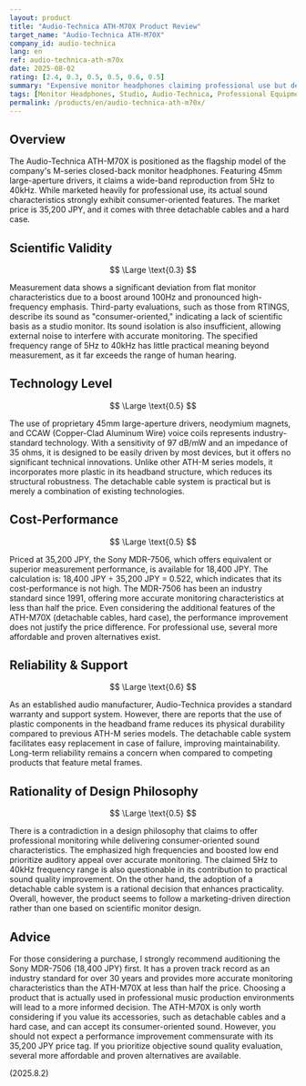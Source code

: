 ```yaml
---
layout: product
title: "Audio-Technica ATH-M70X Product Review"
target_name: "Audio-Technica ATH-M70X"
company_id: audio-technica
lang: en
ref: audio-technica-ath-m70x
date: 2025-08-02
rating: [2.4, 0.3, 0.5, 0.5, 0.6, 0.5]
summary: "Expensive monitor headphones claiming professional use but delivering consumer-oriented sound. Equivalent performance is available for about half the price."
tags: [Monitor Headphones, Studio, Audio-Technica, Professional Equipment]
permalink: /products/en/audio-technica-ath-m70x/
---
```


## Overview

The Audio-Technica ATH-M70X is positioned as the flagship model of the company's M-series closed-back monitor headphones. Featuring 45mm large-aperture drivers, it claims a wide-band reproduction from 5Hz to 40kHz. While marketed heavily for professional use, its actual sound characteristics strongly exhibit consumer-oriented features. The market price is 35,200 JPY, and it comes with three detachable cables and a hard case.

## Scientific Validity

$$ \Large \text{0.3} $$

Measurement data shows a significant deviation from flat monitor characteristics due to a boost around 100Hz and pronounced high-frequency emphasis. Third-party evaluations, such as those from RTINGS, describe its sound as "consumer-oriented," indicating a lack of scientific basis as a studio monitor. Its sound isolation is also insufficient, allowing external noise to interfere with accurate monitoring. The specified frequency range of 5Hz to 40kHz has little practical meaning beyond measurement, as it far exceeds the range of human hearing.

## Technology Level

$$ \Large \text{0.5} $$

The use of proprietary 45mm large-aperture drivers, neodymium magnets, and CCAW (Copper-Clad Aluminum Wire) voice coils represents industry-standard technology. With a sensitivity of 97 dB/mW and an impedance of 35 ohms, it is designed to be easily driven by most devices, but it offers no significant technical innovations. Unlike other ATH-M series models, it incorporates more plastic in its headband structure, which reduces its structural robustness. The detachable cable system is practical but is merely a combination of existing technologies.

## Cost-Performance

$$ \Large \text{0.5} $$

Priced at 35,200 JPY, the Sony MDR-7506, which offers equivalent or superior measurement performance, is available for 18,400 JPY. The calculation is: 18,400 JPY ÷ 35,200 JPY = 0.522, which indicates that its cost-performance is not high. The MDR-7506 has been an industry standard since 1991, offering more accurate monitoring characteristics at less than half the price. Even considering the additional features of the ATH-M70X (detachable cables, hard case), the performance improvement does not justify the price difference. For professional use, several more affordable and proven alternatives exist.

## Reliability & Support

$$ \Large \text{0.6} $$

As an established audio manufacturer, Audio-Technica provides a standard warranty and support system. However, there are reports that the use of plastic components in the headband frame reduces its physical durability compared to previous ATH-M series models. The detachable cable system facilitates easy replacement in case of failure, improving maintainability. Long-term reliability remains a concern when compared to competing products that feature metal frames.

## Rationality of Design Philosophy

$$ \Large \text{0.5} $$

There is a contradiction in a design philosophy that claims to offer professional monitoring while delivering consumer-oriented sound characteristics. The emphasized high frequencies and boosted low end prioritize auditory appeal over accurate monitoring. The claimed 5Hz to 40kHz frequency range is also questionable in its contribution to practical sound quality improvement. On the other hand, the adoption of a detachable cable system is a rational decision that enhances practicality. Overall, however, the product seems to follow a marketing-driven direction rather than one based on scientific monitor design.

## Advice

For those considering a purchase, I strongly recommend auditioning the Sony MDR-7506 (18,400 JPY) first. It has a proven track record as an industry standard for over 30 years and provides more accurate monitoring characteristics than the ATH-M70X at less than half the price. Choosing a product that is actually used in professional music production environments will lead to a more informed decision. The ATH-M70X is only worth considering if you value its accessories, such as detachable cables and a hard case, and can accept its consumer-oriented sound. However, you should not expect a performance improvement commensurate with its 35,200 JPY price tag. If you prioritize objective sound quality evaluation, several more affordable and proven alternatives are available.

(2025.8.2)

